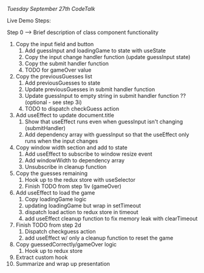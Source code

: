 *Tuesday September 27th CodeTalk*

Live Demo Steps:

Step 0 --> Brief description of class component functionality

1) Copy the input field and button
   1. Add guessInput and loadingGame to state with useState
   2. Copy the input change handler function (update guessInput state)
   3. Copy the submit handler function
   4. TODO for gameOver value
2) Copy the previousGuesses list
   1. Add previousGuesses to state
   2. Update previousGuesses in submit handler function
   3. Update guessInput to empty string in submit handler function ?? (optional - see step 3i)
   4. TODO to dispatch checkGuess action
3) Add useEffect to update document.title
   1. Show that useEffect runs even when guessInput isn't changing (submitHandler)
   2. Add dependency array with guessInput so that the useEffect only runs when the input changes
4) Copy window width section and add to state
   1. Add useEffect to subscribe to window resize event
   2. Add windowWidth to dependency array 
   3. Unsubscribe in cleanup function
5) Copy the guesses remaining
   1. Hook up to the redux store with useSelector
   2. Finish TODO from step 1iv (gameOver)
6) Add useEffect to load the game
   1. Copy loadingGame logic
   2. updating loadingGame but wrap in setTimeout
   3. dispatch load action to redux store in timeout
   4. add useEffect cleanup function to fix memory leak with clearTimeout
7) Finish TODO from step 2d
   1. Dispatch checkguess action
   2. add useEffect w/ only a cleanup function to reset the game
8) Copy guessedCorrectly/gameOver logic
   1. Hook up to redux store
9) Extract custom hook
10) Summarize and wrap up presentation